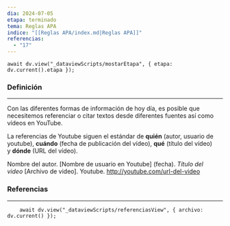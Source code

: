 ```yaml
---
dia: 2024-07-05
etapa: terminado
tema: Reglas APA
indice: "[[Reglas APA/index.md|Reglas APA]]"
referencias:
  - "17"
---
```

```dataviewjs
await dv.view("_dataviewScripts/mostarEtapa", { etapa: dv.current().etapa });
```
### Definición
---
Con las diferentes formas de información de hoy día, es posible que necesitemos referenciar o citar textos desde diferentes fuentes así como vídeos en YouTube.

La referencias de Youtube siguen el estándar de **quién** (autor, usuario de youtube), **cuándo** (fecha de publicación del vídeo), **qué** (título del vídeo) y **dónde** (URL del vídeo).

Nombre del autor. \[Nombre de usuario en Youtube\] (fecha). _Título del video_ \[Archivo de video\]. Youtube. http://youtube.com/url-del-video



### Referencias
---
```dataviewjs
    await dv.view("_dataviewScripts/referenciasView", { archivo: dv.current() });
```